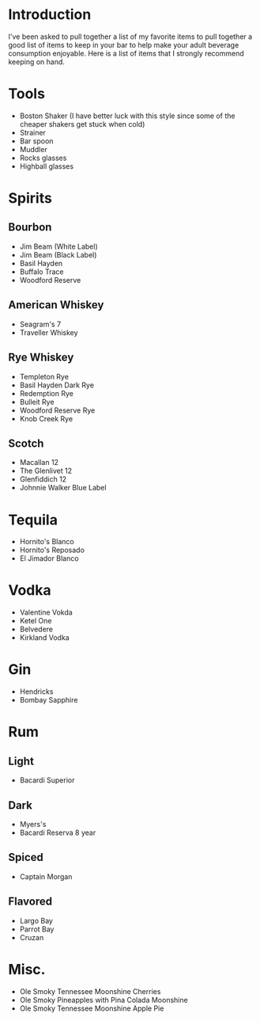 # Introduction
I've been asked to pull together a list of my favorite items to pull together a good list of items to keep in your bar to help make your adult beverage consumption enjoyable. Here is a list of items that I strongly recommend keeping on hand.

# Tools
- Boston Shaker (I have better luck with this style since some of the cheaper shakers get stuck when cold)
- Strainer
- Bar spoon
- Muddler
- Rocks glasses
- Highball glasses

# Spirits
## Bourbon
- Jim Beam (White Label)
- Jim Beam (Black Label)
- Basil Hayden
- Buffalo Trace
- Woodford Reserve

## American Whiskey
- Seagram's 7
- Traveller Whiskey

## Rye Whiskey
- Templeton Rye
- Basil Hayden Dark Rye
- Redemption Rye
- Bulleit Rye
- Woodford Reserve Rye
- Knob Creek Rye

## Scotch
- Macallan 12
- The Glenlivet 12
- Glenfiddich 12
- Johnnie Walker Blue Label

# Tequila
- Hornito's Blanco
- Hornito's Reposado
- El Jimador Blanco

# Vodka
- Valentine Vokda
- Ketel One
- Belvedere
- Kirkland Vodka

# Gin
- Hendricks
- Bombay Sapphire

# Rum
## Light
- Bacardi Superior
## Dark
- Myers's
- Bacardi Reserva 8 year
## Spiced
- Captain Morgan
## Flavored
- Largo Bay
- Parrot Bay
- Cruzan

# Misc.
- Ole Smoky Tennessee Moonshine Cherries
- Ole Smoky Pineapples with Pina Colada Moonshine
- Ole Smoky Tennessee Moonshine Apple Pie